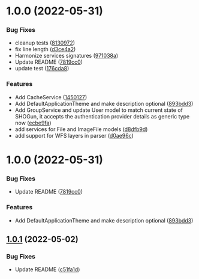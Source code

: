 # 1.0.0 (2022-05-31)


### Bug Fixes

* cleanup tests ([8130972](https://github.com/terrestris/shogun-util/commit/8130972bba49d608995dd2113f69b9587c387183))
* fix line length ([d3ce4a2](https://github.com/terrestris/shogun-util/commit/d3ce4a2f4fef67fd49986573e1b70fba8bd470c2))
* Harmonize services signatures ([971038a](https://github.com/terrestris/shogun-util/commit/971038aab9c1d3f27bd3cf8702f194113ebf3927))
* Update README ([7819cc0](https://github.com/terrestris/shogun-util/commit/7819cc01f1037e2c6349fb6a75f0665a3bd0782c))
* update test ([176cda8](https://github.com/terrestris/shogun-util/commit/176cda828e6198fe63536d85f7b9d035de9b1c89))


### Features

* Add CacheService ([1450127](https://github.com/terrestris/shogun-util/commit/145012761ea37a766c56087cc2c1121b4df477cb))
* Add DefaultApplicationTheme and make description optional ([893bdd3](https://github.com/terrestris/shogun-util/commit/893bdd31c52d65496e6ef8cf29f085393ba53c4a))
* Add GroupService and update User model to match current state of SHOGun, it accepts the authentication provider details as generic type now ([ecbe9fa](https://github.com/terrestris/shogun-util/commit/ecbe9fabe6a450de523b64fb1232c3e59d3105ba))
* add services for File and ImageFile models ([d8dfb9d](https://github.com/terrestris/shogun-util/commit/d8dfb9dcec15dbca49d8df462b79eed7f935b70f))
* add support for WFS layers in parser ([d0ae96c](https://github.com/terrestris/shogun-util/commit/d0ae96c42e2160bfa3da1c7c5ba897ef826fad1c))

# 1.0.0 (2022-05-31)


### Bug Fixes

* Update README ([7819cc0](https://github.com/terrestris/shogun-util/commit/7819cc01f1037e2c6349fb6a75f0665a3bd0782c))


### Features

* Add DefaultApplicationTheme and make description optional ([893bdd3](https://github.com/terrestris/shogun-util/commit/893bdd31c52d65496e6ef8cf29f085393ba53c4a))

## [1.0.1](https://github.com/terrestris/shogun-util/compare/v1.0.0...v1.0.1) (2022-05-02)


### Bug Fixes

* Update README ([c51fa1d](https://github.com/terrestris/shogun-util/commit/c51fa1d488c18eef0d872cee73a2b9940b3726c6))
